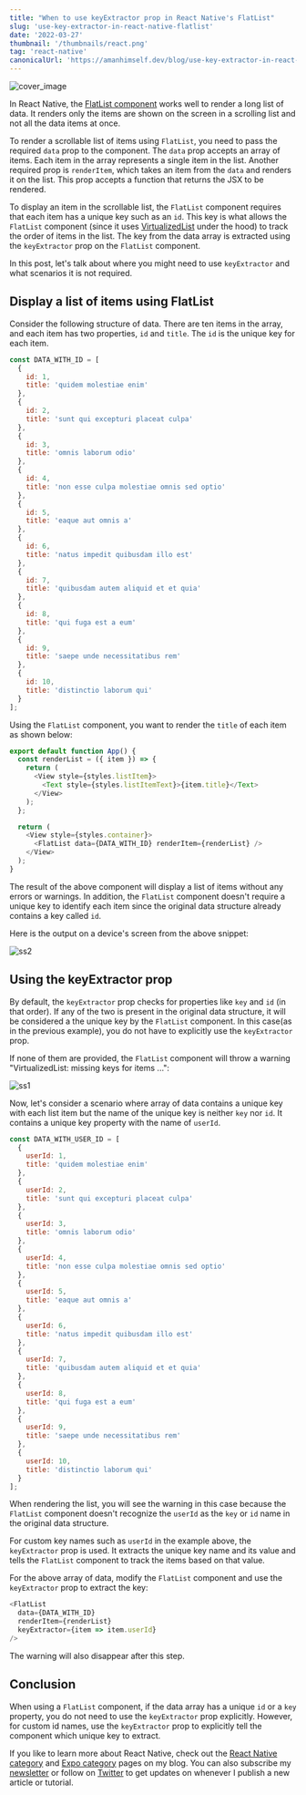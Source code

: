 ```yaml
---
title: "When to use keyExtractor prop in React Native's FlatList"
slug: 'use-key-extractor-in-react-native-flatlist'
date: '2022-03-27'
thumbnail: '/thumbnails/react.png'
tag: 'react-native'
canonicalUrl: 'https://amanhimself.dev/blog/use-key-extractor-in-react-native-flatlist'
---
```


![cover_image](https://i.imgur.com/sRxXsyt.png)

In React Native, the [FlatList component](https://reactnative.dev/docs/flatlist) works well to render a long list of data. It renders only the items are shown on the screen in a scrolling list and not all the data items at once.

To render a scrollable list of items using `FlatList`, you need to pass the required `data` prop to the component. The `data` prop accepts an array of items. Each item in the array represents a single item in the list. Another required prop is `renderItem`, which takes an item from the `data` and renders it on the list. This prop accepts a function that returns the JSX to be rendered.

To display an item in the scrollable list, the `FlatList` component requires that each item has a unique key such as an `id`. This key is what allows the `FlatList` component (since it uses [VirtualizedList](https://reactnative.dev/docs/virtualizedlist) under the hood) to track the order of items in the list. The key from the data array is extracted using the `keyExtractor` prop on the `FlatList` component.

In this post, let's talk about where you might need to use `keyExtractor` and what scenarios it is not required.

## Display a list of items using FlatList

Consider the following structure of data. There are ten items in the array, and each item has two properties, `id` and `title`. The `id` is the unique key for each item.

```js
const DATA_WITH_ID = [
  {
    id: 1,
    title: 'quidem molestiae enim'
  },
  {
    id: 2,
    title: 'sunt qui excepturi placeat culpa'
  },
  {
    id: 3,
    title: 'omnis laborum odio'
  },
  {
    id: 4,
    title: 'non esse culpa molestiae omnis sed optio'
  },
  {
    id: 5,
    title: 'eaque aut omnis a'
  },
  {
    id: 6,
    title: 'natus impedit quibusdam illo est'
  },
  {
    id: 7,
    title: 'quibusdam autem aliquid et et quia'
  },
  {
    id: 8,
    title: 'qui fuga est a eum'
  },
  {
    id: 9,
    title: 'saepe unde necessitatibus rem'
  },
  {
    id: 10,
    title: 'distinctio laborum qui'
  }
];
```

Using the `FlatList` component, you want to render the `title` of each item as shown below:

```js
export default function App() {
  const renderList = ({ item }) => {
    return (
      <View style={styles.listItem}>
        <Text style={styles.listItemText}>{item.title}</Text>
      </View>
    );
  };

  return (
    <View style={styles.container}>
      <FlatList data={DATA_WITH_ID} renderItem={renderList} />
    </View>
  );
}
```

The result of the above component will display a list of items without any errors or warnings. In addition, the `FlatList` component doesn't require a unique key to identify each item since the original data structure already contains a key called `id`.

Here is the output on a device's screen from the above snippet:

![ss2](https://i.imgur.com/ShoysNV.png)

## Using the keyExtractor prop

By default, the `keyExtractor` prop checks for properties like `key` and `id` (in that order). If any of the two is present in the original data structure, it will be considered a the unique key by the `FlatList` component. In this case(as in the previous example), you do not have to explicitly use the `keyExtractor` prop.

If none of them are provided, the `FlatList` component will throw a warning "VirtualizedList: missing keys for items ...":

![ss1](https://i.imgur.com/0zN4FXy.png)

Now, let's consider a scenario where array of data contains a unique key with each list item but the name of the unique key is neither `key` nor `id`. It contains a unique key property with the name of `userId`.

```js
const DATA_WITH_USER_ID = [
  {
    userId: 1,
    title: 'quidem molestiae enim'
  },
  {
    userId: 2,
    title: 'sunt qui excepturi placeat culpa'
  },
  {
    userId: 3,
    title: 'omnis laborum odio'
  },
  {
    userId: 4,
    title: 'non esse culpa molestiae omnis sed optio'
  },
  {
    userId: 5,
    title: 'eaque aut omnis a'
  },
  {
    userId: 6,
    title: 'natus impedit quibusdam illo est'
  },
  {
    userId: 7,
    title: 'quibusdam autem aliquid et et quia'
  },
  {
    userId: 8,
    title: 'qui fuga est a eum'
  },
  {
    userId: 9,
    title: 'saepe unde necessitatibus rem'
  },
  {
    userId: 10,
    title: 'distinctio laborum qui'
  }
];
```

When rendering the list, you will see the warning in this case because the `FlatList` component doesn't recognize the `userId` as the `key` or `id` name in the original data structure.

For custom key names such as `userId` in the example above, the `keyExtractor` prop is used. It extracts the unique key name and its value and tells the `FlatList` component to track the items based on that value.

For the above array of data, modify the `FlatList` component and use the `keyExtractor` prop to extract the key:

```js
<FlatList
  data={DATA_WITH_ID}
  renderItem={renderList}
  keyExtractor={item => item.userId}
/>
```

The warning will also disappear after this step.

## Conclusion

When using a `FlatList` component, if the data array has a unique `id` or a `key` property, you do not need to use the `keyExtractor` prop explicitly. However, for custom id names, use the `keyExtractor` prop to explicitly tell the component which unique key to extract.

If you like to learn more about React Native, check out the [React Native category](https://amanhimself.dev/tags/react-native/) and [Expo category](https://amanhimself.dev/tags/expo/) pages on my blog. You can also subscribe my [newsletter](https://www.getrevue.co/profile/amanhimself) or follow on [Twitter](https://twitter.com/amanhimself) to get updates on whenever I publish a new article or tutorial.
